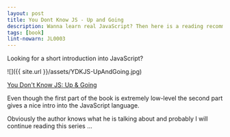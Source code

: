 ```yaml
---
layout: post
title: You Dont Know JS - Up and Going
description: Wanna learn real JavaScript? Then here is a reading recommendation ...
tags: [book]
lint-nowarn: JL0003
---
```


Looking for a short introduction into JavaScript?

![]({{ site.url }}/assets/YDKJS-UpAndGoing.jpg)

[You Don't Know JS: Up & Going](https://www.amazon.com/You-Dont-Know-JS-Going/dp/1491924462/ref=sr_1_1?ie=UTF8&qid=1487921052&sr=8-1&keywords=you+dont+know+js)

Even though the first part of the book is extremely low-level the second part gives a nice intro into the JavaScript language.

Obviously the author knows what he is talking about and probably I will continue reading this series ...

